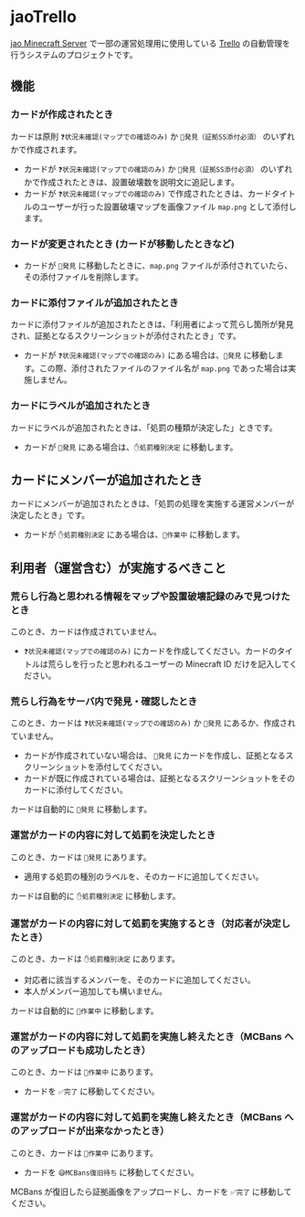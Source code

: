 # jaoTrello

[jao Minecraft Server](https://jaoafa.com) で一部の運営処理用に使用している [Trello](https://trello.com/) の自動管理を行うシステムのプロジェクトです。

## 機能

### カードが作成されたとき

カードは原則 `❓状況未確認(マップでの確認のみ)` か `👀発見（証拠SS添付必須）` のいずれかで作成されます。

- カードが `❓状況未確認(マップでの確認のみ)` か `👀発見（証拠SS添付必須）` のいずれかで作成されたときは、設置破壊数を説明文に追記します。
- カードが `❓状況未確認(マップでの確認のみ)` で作成されたときは、カードタイトルのユーザーが行った設置破壊マップを画像ファイル `map.png` として添付します。

### カードが変更されたとき (カードが移動したときなど)

- カードが `👀発見` に移動したときに、`map.png` ファイルが添付されていたら、その添付ファイルを削除します。

### カードに添付ファイルが追加されたとき

カードに添付ファイルが追加されたときは、「利用者によって荒らし箇所が発見され、証拠となるスクリーンショットが添付されたとき」です。

- カードが `❓状況未確認(マップでの確認のみ)` にある場合は、`👀発見` に移動します。この際、添付されたファイルのファイル名が `map.png` であった場合は実施しません。

### カードにラベルが追加されたとき

カードにラベルが追加されたときは、「処罰の種類が決定した」ときです。

- カードが `👀発見` にある場合は、`✋処罰種別決定` に移動します。

## カードにメンバーが追加されたとき

カードにメンバーが追加されたときは、「処罰の処理を実施する運営メンバーが決定したとき」です。

- カードが `✋処罰種別決定` にある場合は、`🚧作業中` に移動します。

## 利用者（運営含む）が実施するべきこと

### 荒らし行為と思われる情報をマップや設置破壊記録のみで見つけたとき

このとき、カードは作成されていません。

- `❓状況未確認(マップでの確認のみ)` にカードを作成してください。カードのタイトルは荒らしを行ったと思われるユーザーの Minecraft ID だけを記入してください。

### 荒らし行為をサーバ内で発見・確認したとき

このとき、カードは `❓状況未確認(マップでの確認のみ)` か `👀発見` にあるか、作成されていません。

- カードが作成されていない場合は、 `👀発見` にカードを作成し、証拠となるスクリーンショットを添付してください。
- カードが既に作成されている場合は、証拠となるスクリーンショットをそのカードに添付してください。

カードは自動的に `👀発見` に移動します。

### 運営がカードの内容に対して処罰を決定したとき

このとき、カードは `👀発見` にあります。

- 適用する処罰の種別のラベルを、そのカードに追加してください。

カードは自動的に `✋処罰種別決定` に移動します。

### 運営がカードの内容に対して処罰を実施するとき（対応者が決定したとき）

このとき、カードは `✋処罰種別決定` にあります。

- 対応者に該当するメンバーを、そのカードに追加してください。
- 本人がメンバー追加しても構いません。

カードは自動的に `🚧作業中` に移動します。

### 運営がカードの内容に対して処罰を実施し終えたとき（MCBans へのアップロードも成功したとき）

このとき、カードは `🚧作業中` にあります。

- カードを `✅完了` に移動してください。

### 運営がカードの内容に対して処罰を実施し終えたとき（MCBans へのアップロードが出来なかったとき）

このとき、カードは `🚧作業中` にあります。

- カードを `😅MCBans復旧待ち` に移動してください。

MCBans が復旧したら証拠画像をアップロードし、カードを `✅完了` に移動してください。
